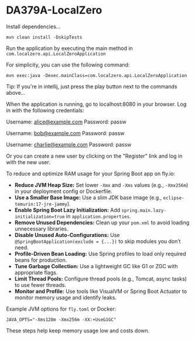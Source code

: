 # DA379A-LocalZero

Install dependencies...
```
mvn clean install -DskipTests
```

Run the application by executing the main method in `com.localzero.api.LocalZeroApplication`

For simplicity, you can use the following command:
```
mvn exec:java -Dexec.mainClass=com.localzero.api.LocalZeroApplication
```
Tip: If you're in intellij, just press the play button next to the commands above...

When the application is running, go to localhost:8080 in your browser. Log in with the following credentials:

Username: alice@example.com
Password: passw

Username: bob@example.com
Password: passw

Username: charlie@example.com
Password: passw

Or you can create a new user by clicking on the "Register" link and log in with the new user.

To reduce and optimize RAM usage for your Spring Boot app on fly.io:

- **Reduce JVM Heap Size:** Set lower `-Xmx` and `-Xms` values (e.g., `-Xmx256m`) in your deployment config or Dockerfile.
- **Use a Smaller Base Image:** Use a slim JDK base image (e.g., `eclipse-temurin:17-jre-jammy`).
- **Enable Spring Boot Lazy Initialization:** Add `spring.main.lazy-initialization=true` in `application.properties`.
- **Remove Unused Dependencies:** Clean up your `pom.xml` to avoid loading unnecessary libraries.
- **Disable Unused Auto-Configurations:** Use `@SpringBootApplication(exclude = {...})` to skip modules you don’t need.
- **Profile-Driven Bean Loading:** Use Spring profiles to load only required beans for production.
- **Tune Garbage Collection:** Use a lightweight GC like G1 or ZGC with appropriate flags.
- **Limit Thread Pools:** Configure thread pools (e.g., Tomcat, async tasks) to use fewer threads.
- **Monitor and Profile:** Use tools like VisualVM or Spring Boot Actuator to monitor memory usage and identify leaks.

Example JVM options for `fly.toml` or Docker:
```
JAVA_OPTS="-Xms128m -Xmx256m -XX:+UseG1GC"
```

These steps help keep memory usage low and costs down.
